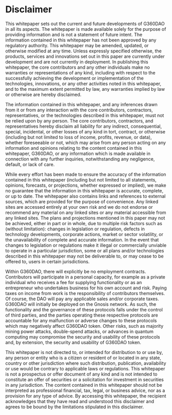 # Disclaimer

This whitepaper sets out the current and future developments of G360DAO in all its aspects. The whitepaper is made available solely for the purpose of providing information and is not a statement of future intent. The information contained in this whitepaper has not been approved by any regulatory authority. This whitepaper may be amended, updated, or otherwise modified at any time. Unless expressly specified otherwise, the products, services and innovations set out in this paper are currently under development and are not currently in deployment. In publishing this whitepaper, the core contributors and any other individuals make no warranties or representations of any kind, including with respect to the successfully achieving the development or implementation of the technologies, innovations, or any other activities noted in this whitepaper, and to the maximum extent permitted by law, any warranties implied by law or otherwise are hereby disclaimed.

The information contained in this whitepaper, and any inferences drawn from it or from any interaction with the core contributors, contractors, representatives, or the technologies described in this whitepaper, must not be relied upon by any person. The core contributors, contractors, and representatives hereby disclaim all liability for any indirect, consequential, special, incidental, or other losses of any kind in tort, contract, or otherwise (including but not limited to loss of income, profits, revenue, or data), whether foreseeable or not, which may arise from any person acting on any information and opinions relating to the content contained in this whitepaper, G360DAO, or any information which is made available in connection with any further inquiries, notwithstanding any negligence, default, or lack of care.

While every effort has been made to ensure the accuracy of the information contained in this whitepaper (including but not limited to all statements, opinions, forecasts, or projections, whether expressed or implied), we make no guarantee that the information in this whitepaper is accurate, complete, or up to date. The whitepaper also contains links and references to external sources, which are provided for the purpose of convenience. Any linked sites are accessed entirely at your own risk and we do not endorse or recommend any material on any linked sites or any material accessible from any linked sites. The plans and projections mentioned in this paper may not be achieved, either in part or in whole, due to multiple risk factors such as (without limitation): changes in legislation or regulation, defects in technology developments, corporate actions, market or sector volatility, or the unavailability of complete and accurate information. In the event that changes to legislation or regulations make it illegal or commercially unviable to operate in a particular jurisdiction, some or all plans and/or technologies described in this whitepaper may not be deliverable to, or may cease to be offered to, users in certain jurisdictions.&#x20;

Within G360DAO, there will explicitly be no employment contracts. Contributors will participate in a personal capacity, for example as a private individual who receives a fee for supplying functionality or as an entrepreneur who undertakes business for his own account and risk. Paying taxes on income from work is the responsibility of contributors themselves. Of course, the DAO will pay any applicable sales and/or corporate taxes. G360DAO will initially be deployed on the Gnosis network. As such, the functionality and the governance of these protocols falls under the control of third parties, and the parties operating these respective protocols are accountable for any malfunction or adverse changes to these protocols which may negatively affect G360DAO token. Other risks, such as majority mining power attacks, double-spend attacks, or advances in quantum computing may compromise the security and usability of these protocols and, by extension, the security and usability of G360DAO token.&#x20;

This whitepaper is not directed to, or intended for distribution to or use by, any person or entity who is a citizen or resident of or located in any state, country or other jurisdiction where such distribution, publication, availability or use would be contrary to applicable laws or regulations. This whitepaper is not a prospectus or offer document of any kind and is not intended to constitute an offer of securities or a solicitation for investment in securities in any jurisdiction. The content contained in this whitepaper should not be interpreted as professional financial, tax, legal, or business advice, nor as a provision for any type of advice. By accessing this whitepaper, the recipient acknowledges that they have read and understood this disclaimer and agrees to be bound by the limitations stipulated in this disclaimer.
